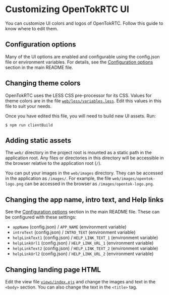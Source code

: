 # Customizing OpenTokRTC UI

You can customize UI colors and logos of OpenTokRTC. Follow this guide to know where to edit them.

## Configuration options

Many of the UI options are enabled and configurable using the config.json file or environment
variables. For details, see the [Configuration options](README.md#configuration-options)
section in the main README file.

## Changing theme colors

OpenTokRTC uses the LESS CSS pre-processor for its CSS. Values for theme colors are in the file [`web/less/variables.less`](web/less/variables.less). Edit this values in this file to suit your needs.

Once you have edited this file, you will need to build new UI assets. Run:

```
$ npm run clientBuild
```

## Adding static assets

The `web/` directory in the project root is mounted as a static path in the application root. Any files or directories in this directory will be accessible in the browser relative to the application root (`/`).

You can put your images in the `web/images` directory. They can be accessed in the application as `/images/`. For example, the file `web/images/opentok-logo.png` can be accessed in the browser as `/images/opentok-logo.png`.

## Changing the app name, intro text, and Help links

See the [Configuration options](README.md#configuration-options) section in the main README file.
These can be configured with these settings:

* `appName` (config.json) / `APP_NAME` (environment variable)
* `introText` (config.json) / `INTRO_TEXT` (environment variable)
* `helpLinkText1` (config.json) / `HELP_LINK_TEXT_1` (environment variable)
* `helpLinkUrl1` (config.json) / `HELP_LINK_URL_1` (environment variable)
* `helpLinkText2` (config.json) / `HELP_LINK_TEXT_2` (environment variable)
* `helpLinkUrl2` (config.json) / `HELP_LINK_URL_2` (environment variable)

## Changing landing page HTML

Edit the view file [`views/index.ejs`](views/index.ejs) and change the images and text in the `<body>` section. You can also change the text in the `<title>` tag.

